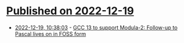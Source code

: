 # [Published on 2022-12-19](index.md)

* [2022-12-19, 10:38:03](https://news.ycombinator.com/item?id=34050597) - [GCC 13 to support Modula-2: Follow-up to Pascal lives on in FOSS form](https://www.theregister.com/2022/12/16/gcc_13_will_support_modula2/)
